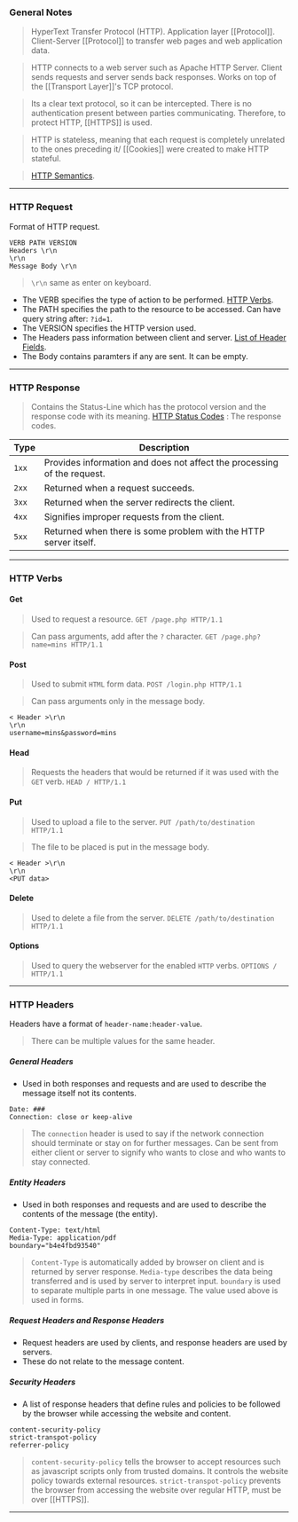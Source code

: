 
### General Notes

> HyperText Transfer Protocol (HTTP).
> Application layer [[Protocol]].
> Client-Server [[Protocol]] to transfer web pages and web application data.

> HTTP connects to a web server such as Apache HTTP Server.
> Client sends requests and server sends back responses.
> Works on top of the [[Transport Layer]]'s TCP protocol.

> Its a clear text protocol, so it can be intercepted. 
> There is no authentication present between parties communicating.
> Therefore, to protect HTTP, [[HTTPS]] is used.

> HTTP is stateless, meaning that each request is completely unrelated to the ones preceding it/
> [[Cookies]] were created to make HTTP stateful.

> [HTTP Semantics](https://www.rfc-editor.org/rfc/rfc9110.html).

---

### HTTP Request

Format of HTTP request. 
```
VERB PATH VERSION
Headers \r\n
\r\n
Message Body \r\n
```
> `\r\n` same as enter on keyboard.

* The VERB specifies the type of action to be performed.  [HTTP Verbs](https://www.restapitutorial.com/lessons/httpmethods.html#:~:text=The%20primary%20or%20most%2Dcommonly,but%20are%20utilized%20less%20frequently.).
* The PATH specifies the path to the resource to be accessed. Can have query string after: `?id=1`.
* The VERSION specifies the HTTP version used.
* The Headers pass information between client and server. [List of Header Fields](https://developer.mozilla.org/en-US/docs/Web/HTTP/Headers).
* The Body contains paramters if any are sent. It can be empty.

---

### HTTP Response

> Contains the Status-Line which has the protocol version and the response code with its meaning.
> [HTTP Status Codes](https://www.restapitutorial.com/httpstatuscodes.html) : The response codes.

| Type  | Description                                                                                                                                 |
| ----- | -------------------------------------------------------------------------------------------------------------------------------- |
| `1xx` | Provides information and does not affect the processing of the request.                                                          |
| `2xx` | Returned when a request succeeds.                                                                                                |
| `3xx` | Returned when the server redirects the client.                                                                                   |
| `4xx` | Signifies improper requests from the client. |
| `5xx` | Returned when there is some problem with the HTTP server itself.                                                               |

---

### HTTP Verbs

#### Get
> Used to request a resource.
> `GET /page.php HTTP/1.1`

>Can pass arguments, add after the `?` character.
>`GET /page.php?name=mins HTTP/1.1`

#### Post
> Used to submit `HTML` form data.
> `POST /login.php HTTP/1.1`

> Can pass arguments only in the message body.
```
< Header >\r\n
\r\n
username=mins&password=mins
``` 

#### Head
> Requests the headers that would be returned if it was used with the `GET` verb.
> `HEAD / HTTP/1.1`

#### Put 
> Used to upload a file to the server.
> `PUT /path/to/destination HTTP/1.1`

> The file to be placed is put in the message body.
```
< Header >\r\n
\r\n
<PUT data>
```

#### Delete
> Used to delete a file from the server.
   `DELETE /path/to/destination HTTP/1.1`

#### Options
> Used to query the webserver for the enabled `HTTP` verbs.
> `OPTIONS / HTTP/1.1`

---

### HTTP Headers

Headers have a format of `header-name:header-value`.
> There can be multiple values for the same header.
##### General Headers
* Used in both responses and requests and are used to describe the message itself not its contents.

```
Date: ###
Connection: close or keep-alive
```

> The `connection` header is used to say if the network connection should terminate or stay on for further messages. Can be sent from either client or server to signify who wants to close and who wants to stay connected.

##### Entity Headers
* Used in both responses and requests and are used to describe the contents of the message (the entity).

```
Content-Type: text/html
Media-Type: application/pdf
boundary="b4e4fbd93540"
```
> `Content-Type` is automatically added by browser on client and is returned by server response.
> `Media-type` describes the data being transferred and is used by server to interpret input.
> `boundary` is used to separate multiple parts in one message. The value used above is used in forms.

##### Request Headers and Response Headers
* Request headers are used by clients, and response headers are used by servers.
* These do not relate to the message content.

##### Security Headers
* A list of response headers that define rules and policies to be followed by the browser while accessing the website and content.

```
content-security-policy
strict-transpot-policy
referrer-policy
```
> `content-security-policy` tells the browser to accept resources such as javascript scripts only from trusted domains. It controls the website policy towards external resources.
> `strict-transpot-policy` prevents the browser from accessing the website over regular HTTP, must be over [[HTTPS]].

---
